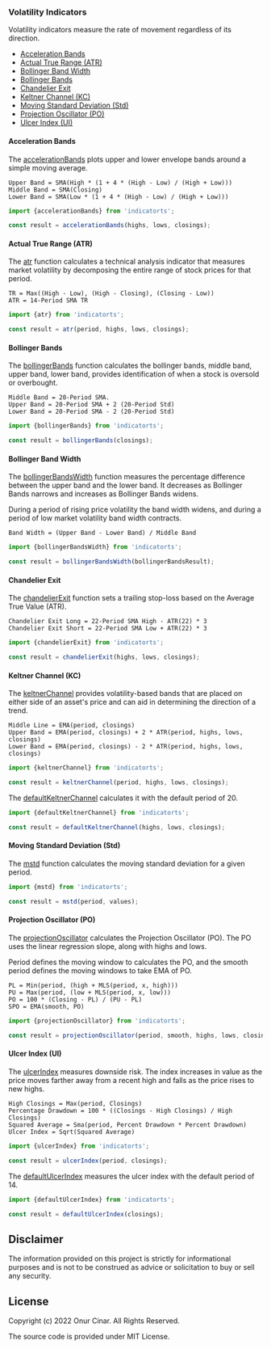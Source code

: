 ### Volatility Indicators

Volatility indicators measure the rate of movement regardless of its direction.

- [Acceleration Bands](#acceleration-bands)
- [Actual True Range (ATR)](#actual-true-range-atr)
- [Bollinger Band Width](#bollinger-band-width)
- [Bollinger Bands](#bollinger-bands)
- [Chandelier Exit](#chandelier-exit)
- [Keltner Channel (KC)](#keltner-channel-kc)
- [Moving Standard Deviation (Std)](#moving-standard-deviation-std)
- [Projection Oscillator (PO)](#projection-oscillator-po)
- [Ulcer Index (UI)](#ulcer-index-ui)

#### Acceleration Bands

The [accelerationBands](./accelerationBands.ts) plots upper and lower envelope bands around a simple moving average.

```
Upper Band = SMA(High * (1 + 4 * (High - Low) / (High + Low)))
Middle Band = SMA(Closing)
Lower Band = SMA(Low * (1 + 4 * (High - Low) / (High + Low)))
```

```TypeScript
import {accelerationBands} from 'indicatorts';

const result = accelerationBands(highs, lows, closings);
```

#### Actual True Range (ATR)

The [atr](./atr.ts) function calculates a technical analysis indicator that measures market volatility by decomposing the entire range of stock prices for that period.

```
TR = Max((High - Low), (High - Closing), (Closing - Low))
ATR = 14-Period SMA TR
```

```TypeScript
import {atr} from 'indicatorts';

const result = atr(period, highs, lows, closings);
```

#### Bollinger Bands

The [bollingerBands](./bollingerBands.ts) function calculates the bollinger bands, middle band, upper band, lower band, provides identification of when a stock is oversold or overbought.

```
Middle Band = 20-Period SMA.
Upper Band = 20-Period SMA + 2 (20-Period Std)
Lower Band = 20-Period SMA - 2 (20-Period Std)
```

```TypeScript
import {bollingerBands} from 'indicatorts';

const result = bollingerBands(closings);
```

#### Bollinger Band Width

The [bollingerBandsWidth](./bollingerBandsWidth.ts) function measures the percentage difference between the upper band and the lower band. It decreases as Bollinger Bands narrows and increases as Bollinger Bands widens.

During a period of rising price volatility the band width widens, and during a period of low market volatility band width contracts.

```
Band Width = (Upper Band - Lower Band) / Middle Band
```

```TypeScript
import {bollingerBandsWidth} from 'indicatorts';

const result = bollingerBandsWidth(bollingerBandsResult);
```

#### Chandelier Exit

The [chandelierExit](https://pkg.go.dev/github.com/cinar/indicator#ChandelierExit) function sets a trailing stop-loss based on the Average True Value (ATR).

```
Chandelier Exit Long = 22-Period SMA High - ATR(22) * 3
Chandelier Exit Short = 22-Period SMA Low + ATR(22) * 3
```

```TypeScript
import {chandelierExit} from 'indicatorts';

const result = chandelierExit(highs, lows, closings);
```

#### Keltner Channel (KC)

The [keltnerChannel](./keltnerChannel.ts) provides volatility-based bands that are placed on either side of an asset's price and can aid in determining the direction of a trend.

```
Middle Line = EMA(period, closings)
Upper Band = EMA(period, closings) + 2 * ATR(period, highs, lows, closings)
Lower Band = EMA(period, closings) - 2 * ATR(period, highs, lows, closings)
```

```TypeScript
import {keltnerChannel} from 'indicatorts';

const result = keltnerChannel(period, highs, lows, closings);
```

The [defaultKeltnerChannel](./keltnerChannel.ts) calculates it with the default period of 20.

```TypeScript
import {defaultKeltnerChannel} from 'indicatorts';

const result = defaultKeltnerChannel(highs, lows, closings);
```

#### Moving Standard Deviation (Std)

The [mstd](./mstd.ts) function calculates the moving standard deviation for a given period.

```TypeScript
import {mstd} from 'indicatorts';

const result = mstd(period, values);
```

#### Projection Oscillator (PO)

The [projectionOscillator](./projectionOscillator.ts) calculates the Projection Oscillator (PO). The PO uses the linear regression slope, along with highs and lows.

Period defines the moving window to calculates the PO, and the smooth period defines the moving windows to take EMA of PO.

```
PL = Min(period, (high + MLS(period, x, high)))
PU = Max(period, (low + MLS(period, x, low)))
PO = 100 * (Closing - PL) / (PU - PL)
SPO = EMA(smooth, PO)
```

```TypeScript
import {projectionOscillator} from 'indicatorts';

const result = projectionOscillator(period, smooth, highs, lows, closings);
```

#### Ulcer Index (UI)

The [ulcerIndex](./ulcerIndex.ts) measures downside risk. The index increases in value as the price moves farther away from a recent high and falls as the price rises to new highs.

```
High Closings = Max(period, Closings)
Percentage Drawdown = 100 * ((Closings - High Closings) / High Closings)
Squared Average = Sma(period, Percent Drawdown * Percent Drawdown)
Ulcer Index = Sqrt(Squared Average)
```

```TypeScript
import {ulcerIndex} from 'indicatorts';

const result = ulcerIndex(period, closings);
```

The [defaultUlcerIndex](./ulcerIndex.ts) measures the ulcer index with the default period of 14.

```TypeScript
import {defaultUlcerIndex} from 'indicatorts';

const result = defaultUlcerIndex(closings);
```

## Disclaimer

The information provided on this project is strictly for informational purposes and is not to be construed as advice or solicitation to buy or sell any security.

## License

Copyright (c) 2022 Onur Cinar. All Rights Reserved.

The source code is provided under MIT License.
